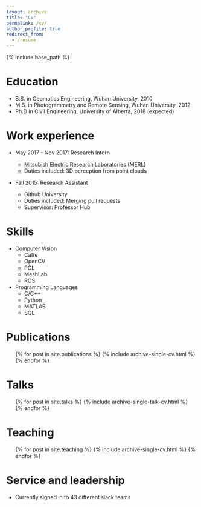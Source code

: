 ```yaml
---
layout: archive
title: "CV"
permalink: /cv/
author_profile: true
redirect_from:
  - /resume
---
```


{% include base_path %}

Education
======
* B.S. in Geomatics Engineering, Wuhan University, 2010
* M.S. in Photogrammetry and Remote Sensing, Wuhan University, 2012
* Ph.D in Civil Engineering, University of Alberta, 2018 (expected)

Work experience
======
* May 2017 - Nov 2017: Research Intern
  * Mitsubish Electric Research Laboratories (MERL)
  * Duties included: 3D perception from point clouds

* Fall 2015: Research Assistant
  * Github University
  * Duties included: Merging pull requests
  * Supervisor: Professor Hub
  
Skills
======
* Computer Vision
  * Caffe 
  * OpenCV
  * PCL
  * MeshLab
  * ROS
* Programming Languages
  * C/C++
  * Python
  * MATLAB
  * SQL

Publications
======
  <ul>{% for post in site.publications %}
    {% include archive-single-cv.html %}
  {% endfor %}</ul>
  
Talks
======
  <ul>{% for post in site.talks %}
    {% include archive-single-talk-cv.html %}
  {% endfor %}</ul>
  
Teaching
======
  <ul>{% for post in site.teaching %}
    {% include archive-single-cv.html %}
  {% endfor %}</ul>
  
Service and leadership
======
* Currently signed in to 43 different slack teams
